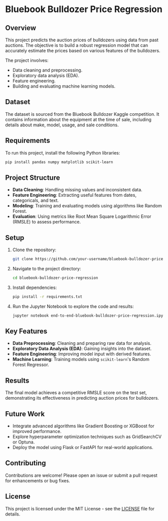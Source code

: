 # Bluebook Bulldozer Price Regression

## Overview
This project predicts the auction prices of bulldozers using data from past auctions. The objective is to build a robust regression model that can accurately estimate the prices based on various features of the bulldozers.

The project involves:
- Data cleaning and preprocessing.
- Exploratory data analysis (EDA).
- Feature engineering.
- Building and evaluating machine learning models.

## Dataset
The dataset is sourced from the Bluebook Bulldozer Kaggle competition. It contains information about the equipment at the time of sale, including details about make, model, usage, and sale conditions.

## Requirements
To run this project, install the following Python libraries:

```bash
pip install pandas numpy matplotlib scikit-learn
```

## Project Structure
- **Data Cleaning**: Handling missing values and inconsistent data.
- **Feature Engineering**: Extracting useful features from dates, categoricals, and text.
- **Modeling**: Training and evaluating models using algorithms like Random Forest.
- **Evaluation**: Using metrics like Root Mean Square Logarithmic Error (RMSLE) to assess performance.

## Setup
1. Clone the repository:
   ```bash
   git clone https://github.com/your-username/bluebook-bulldozer-price-regression.git
   ```
2. Navigate to the project directory:
   ```bash
   cd bluebook-bulldozer-price-regression
   ```
3. Install dependencies:
   ```bash
   pip install -r requirements.txt
   ```
4. Run the Jupyter Notebook to explore the code and results:
   ```bash
   jupyter notebook end-to-end-bluebook-bulldozer-price-regression.ipynb
   ```

## Key Features
- **Data Preprocessing**: Cleaning and preparing raw data for analysis.
- **Exploratory Data Analysis (EDA)**: Gaining insights into the dataset.
- **Feature Engineering**: Improving model input with derived features.
- **Machine Learning**: Training models using `scikit-learn`'s Random Forest Regressor.

## Results
The final model achieves a competitive RMSLE score on the test set, demonstrating its effectiveness in predicting auction prices for bulldozers.

## Future Work
- Integrate advanced algorithms like Gradient Boosting or XGBoost for improved performance.
- Explore hyperparameter optimization techniques such as GridSearchCV or Optuna.
- Deploy the model using Flask or FastAPI for real-world applications.

## Contributing
Contributions are welcome! Please open an issue or submit a pull request for enhancements or bug fixes.

## License
This project is licensed under the MIT License - see the [LICENSE](LICENSE) file for details.
